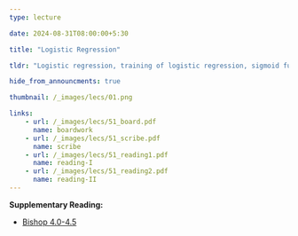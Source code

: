 ```yaml
---
type: lecture

date: 2024-08-31T08:00:00+5:30

title: "Logistic Regression"

tldr: "Logistic regression, training of logistic regression, sigmoid function, concave objective function"

hide_from_announcments: true

thumbnail: /_images/lecs/01.png

links: 
    - url: /_images/lecs/51_board.pdf
      name: boardwork
    - url: /_images/lecs/51_scribe.pdf
      name: scribe
    - url: /_images/lecs/51_reading1.pdf
      name: reading-I
    - url: /_images/lecs/51_reading2.pdf
      name: reading-II
---
```

**Supplementary Reading:**
- [Bishop 4.0-4.5](https://www.seas.upenn.edu/~cis520/papers/Bishop_4.0-4.5.pdf)
